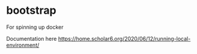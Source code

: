 # bootstrap
For spinning up docker

Documentation here
https://home.scholar6.org/2020/06/12/running-local-environment/
